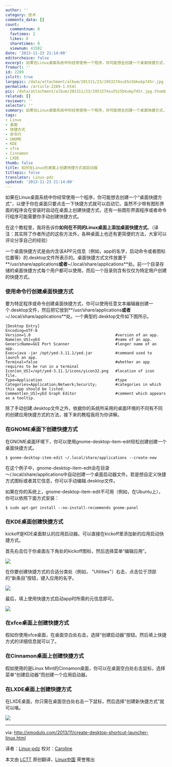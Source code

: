 ```yaml
---
author: ''
category: 技术
comments_data: []
count:
  commentnum: 0
  favtimes: 2
  likes: 0
  sharetimes: 0
  viewnum: 41582
date: '2013-11-23 21:14:00'
editorchoice: false
excerpt: 如果在Linux桌面系统中你经常使用一个程序，你可能想去创建一个桌面快捷方式，以便于你在桌面只要点击一下快捷方式就可以启动它。虽然不少带有图形界面的程序会在安装时自动在桌面上创建快捷方式，还有一些图形界面  ...
fromurl: ''
id: 2289
islctt: true
largepic: /data/attachment/album/201311/23/1953274su55z5bkukp745r.jpg
permalink: /article-2289-1.html
pic: /data/attachment/album/201311/23/1953274su55z5bkukp745r.jpg.thumb.jpg
related: []
reviewer: ''
selector: ''
summary: 如果在Linux桌面系统中你经常使用一个程序，你可能想去创建一个桌面快捷方式，以便于你在桌面只要点击一下快捷方式就可以启动它。虽然不少带有图形界面的程序会在安装时自动在桌面上创建快捷方式，还有一些图形界面  ...
tags:
- Linux
- 桌面
- 快捷方式
- 命令行
- GNOME
- KDE
- xfce
- Cinnamon
- LXDE
thumb: false
title: 如何在Linux的桌面上创建快捷方式或启动器
titlepic: false
translator: Linux-pdz
updated: '2013-11-23 21:14:00'
---
```


如果在Linux桌面系统中你经常使用一个程序，你可能想去创建一个“桌面快捷方式”，以便于你在桌面只要点击一下快捷方式就可以启动它。虽然不少带有图形界面的程序会在安装时自动在桌面上创建快捷方式，还有一些图形界面程序或者命令行程序可能需要你手动创建快捷方式。


在这个教程里，我将告诉你**如何在不同的Linux桌面上添加桌面快捷方式**。（译注：其实除了作者所述的这些方法外，各种桌面上也还有更简便的方法，大家可以评论分享自己的经验）


一个桌面快捷方式是由内含该APP元信息（例如，app的名字，启动命令或者图标位置等）的.desktop文件所表示的。桌面快捷方式文件放置于**/usr/share/applications**或者**~/.local/share/applications**处。前一个目录存储的桌面快捷方式每个用户都可以使用，而后一个目录则含有仅仅为特定用户创建的快捷方式。


### 使用命令行创建桌面快捷方式


要为特定程序或命令创建桌面快捷方式，你可以使用任意文本编辑器创建一个.desktop文件，然后把它放到**/usr/share/applications**或者**~/.local/share/applications**处。一个典型的.desktop文件如下图所示。



```
[Desktop Entry]
Encoding=UTF-8
Version=1.0                                     #version of an app.
Name[en_US]=yEd                                 #name of an app.
GenericName=GUI Port Scanner                    #longer name of an app.
Exec=java -jar /opt/yed-3.11.1/yed.jar          #command used to launch an app.
Terminal=false                                  #whether an app requires to be run in a terminal
Icon[en_US]=/opt/yed-3.11.1/icons/yicon32.png   #location of icon file.
Type=Application                                #type
Categories=Application;Network;Security;        #categories in which this app should be listed.
Comment[en_US]=yEd Graph Editor                 #comment which appears as a tooltip.

```

除了手动创建.desktop文件之外，依据你的系统所采用的桌面环境的不同有不同的创建应用快捷方式的方法，接下来的教程我将为你讲解。


### 在GNOME桌面下创建快捷方式


在GNOME桌面环境下，你可以使用gnome-desktop-item-edit轻松创建创建一个桌面快捷方式。



```
$ gonme-desktop-item-edit ~/.local/share/applications --create-new 
```

在这个例子中，gnome-desktop-item-edit会在目录～/.local/share/applications中自动创建一个桌面启动器文件。若是想自定义快捷方式图标或者其它信息，你可以手动编辑.desktop文件。


如果在你的系统上，gnome-desktop-item-edit不可用（例如，在Ubuntu上），你可以依照下面方式安装：



```
$ sudo apt-get install --no-install-recommends gnome-panel 
```

### 在KDE桌面创建快捷方式


kickoff是KDE桌面默认的应用启动器。可以直接在kickoff里添加新的应用启动快捷方式。


首先右击位于你桌面左下角处的kickoff图标，然后选择菜单“编辑应用”。


[![](/data/attachment/album/201311/23/1953274su55z5bkukp745r.jpg)](http://www.flickr.com/photos/xmodulo/10848506344/)


在你要创建快捷方式的合适分类处（例如， "Utilities"）右击，点击位于顶部的“新条目”按钮，键入应用的名字。


[![](/data/attachment/album/201311/23/195330f11c5cokmkpyucxk.jpg)](http://www.flickr.com/photos/xmodulo/10848418496/)


最后，填上使用快捷方式启动app时所需的元信息即可。


[![](/data/attachment/album/201311/23/195332yy03fgbay4bq4wsz.jpg)](http://www.flickr.com/photos/xmodulo/10848506284/)


### 在xfce桌面上创建快捷方式


假如你使用xfce桌面，在桌面空白处右击，选择“创建启动器”按钮。然后填上快捷方式的详细信息就可以了。


### 在Cinnamon桌面上创建快捷方式


假如使用的是Linux Mint的Cinnamon桌面，你可以在桌面空白处右击鼠标，选择菜单“创建启动器”而创建一个应用启动器。


### 在LXDE桌面上创建快捷方式


在LXDE桌面，你只需在桌面空白处右击一下鼠标，然后选择“创建新快捷方式”就可以咯。


[![](/data/attachment/album/201311/23/1953353ihzabwnbpibwybp.jpg)](http://www.flickr.com/photos/xmodulo/10848922593/)




---


via: <http://xmodulo.com/2013/11/create-desktop-shortcut-launcher-linux.html>


译者：[Linux-pdz](https://github.com/Linux-pdz) 校对：[Caroline](https://github.com/carolinewuyan)


本文由 [LCTT](https://github.com/LCTT/TranslateProject) 原创翻译，[Linux中国](http://linux.cn/) 荣誉推出